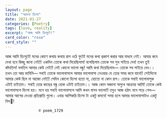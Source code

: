 ```yaml
---
layout: page
title: "অচেনা হিংসা"
date: 2021-01-27
categories: [Poetry]
tags: [love, reality]
excerpt: "আজ আমি হিংসুটে!"
card_color: "rose"
card_style: ""
---
```


<div class="poem-verse">
আজ আমি হিংসুটে!
মনের কোণে কথায় কথায় রাগ ওঠে ফুটে!
মনের কথা প্রকাশ করার আর মাধ্যম নেই।
আবার কবে দেখা হবে কিচ্ছু জানা নেই!!
একদিন তোকে কথা দিয়েছিলাম!
বলেছিলাম তোকে সব সুখ পাইয়ে দেব!
তখন তুই কাঁদতিস!
বলতিস আমার কেউ নেই!!
নেই কোনো ভালো বন্ধু!
আমি কথা দিয়েছিলাম—
তোকে সব পাইয়ে দেব।।
তখন তো আর ভাবিনি—
সবাই তোকে ভালোবাসলে 
আমার ভালোবাসা নেওয়ার যে তোর সময় কমে যাবে!!
সেইদিনো আমার কেউ ছিল না আজো নেই!!
সেদিন কোনো হিংসা হতো না,
হোতো না কোন রাগ।
তোকে সবাই ভালোবাসুক এটাই চাইতাম।
সবাই তোর কাছের বন্ধু হোক এটাই চাইতাম।।
আজ কোন অজানা অসুখে আক্রান্ত আমি! 
তোকে কেউ ভালোবাসলে হিংসা হয়।
মনে হয় সবাই ভালোবাসলে আমি কখন বাসব ভালো!!
তবুও আজ হঠাৎ মনে পড়ে গেল—
আমার আগের দেওয়া প্রতিশ্রুতি গুলো।
এবার আশিকরি হিংসা টা একটু কমবে!
      সময় হলে আমার ভালোবাসাটাও একটু নিস🤪!                   

                   © poem_1729
</div>